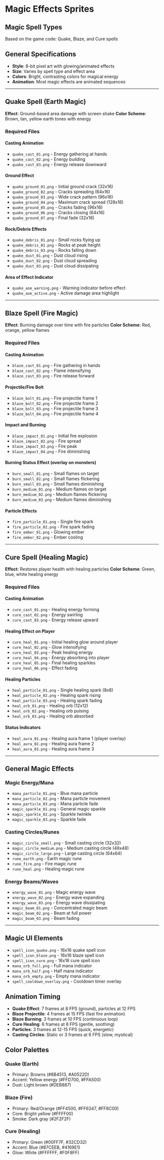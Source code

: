 # Magic Effects Sprites

## Magic Spell Types
Based on the game code: Quake, Blaze, and Cure spells

## General Specifications
- **Style**: 8-bit pixel art with glowing/animated effects
- **Size**: Varies by spell type and effect area
- **Colors**: Bright, contrasting colors for magical energy
- **Animation**: Most magic effects are animated sequences

---

## Quake Spell (Earth Magic)
**Effect**: Ground-based area damage with screen shake
**Color Scheme**: Brown, tan, yellow earth tones with energy

### Required Files
#### Casting Animation
- `quake_cast_01.png` - Energy gathering at hands
- `quake_cast_02.png` - Energy building
- `quake_cast_03.png` - Energy release downward

#### Ground Effect
- `quake_ground_01.png` - Initial ground crack (32x16)
- `quake_ground_02.png` - Cracks spreading (64x16)
- `quake_ground_03.png` - Wide crack pattern (96x16)
- `quake_ground_04.png` - Maximum crack spread (128x16)
- `quake_ground_05.png` - Cracks fading (96x16)
- `quake_ground_06.png` - Cracks closing (64x16)
- `quake_ground_07.png` - Final fade (32x16)

#### Rock/Debris Effects
- `quake_debris_01.png` - Small rocks flying up
- `quake_debris_02.png` - Rocks at peak height
- `quake_debris_03.png` - Rocks falling down
- `quake_dust_01.png` - Dust cloud rising
- `quake_dust_02.png` - Dust cloud spreading
- `quake_dust_03.png` - Dust cloud dissipating

#### Area of Effect Indicator
- `quake_aoe_warning.png` - Warning indicator before effect
- `quake_aoe_active.png` - Active damage area highlight

---

## Blaze Spell (Fire Magic)
**Effect**: Burning damage over time with fire particles
**Color Scheme**: Red, orange, yellow flames

### Required Files
#### Casting Animation
- `blaze_cast_01.png` - Fire gathering in hands
- `blaze_cast_02.png` - Flame intensifying
- `blaze_cast_03.png` - Fire release forward

#### Projectile/Fire Bolt
- `blaze_bolt_01.png` - Fire projectile frame 1
- `blaze_bolt_02.png` - Fire projectile frame 2
- `blaze_bolt_03.png` - Fire projectile frame 3
- `blaze_bolt_04.png` - Fire projectile frame 4

#### Impact and Burning
- `blaze_impact_01.png` - Initial fire explosion
- `blaze_impact_02.png` - Fire spread
- `blaze_impact_03.png` - Fire peak
- `blaze_impact_04.png` - Fire diminishing

#### Burning Status Effect (overlay on monsters)
- `burn_small_01.png` - Small flames on target
- `burn_small_02.png` - Small flames flickering
- `burn_small_03.png` - Small flames diminishing
- `burn_medium_01.png` - Medium flames on target
- `burn_medium_02.png` - Medium flames flickering
- `burn_medium_03.png` - Medium flames diminishing

#### Particle Effects
- `fire_particle_01.png` - Single fire spark
- `fire_particle_02.png` - Fire spark fading
- `fire_ember_01.png` - Glowing ember
- `fire_ember_02.png` - Ember cooling

---

## Cure Spell (Healing Magic)
**Effect**: Restores player health with healing particles
**Color Scheme**: Green, blue, white healing energy

### Required Files
#### Casting Animation
- `cure_cast_01.png` - Healing energy forming
- `cure_cast_02.png` - Energy swirling
- `cure_cast_03.png` - Energy release upward

#### Healing Effect on Player
- `cure_heal_01.png` - Initial healing glow around player
- `cure_heal_02.png` - Glow intensifying
- `cure_heal_03.png` - Peak healing energy
- `cure_heal_04.png` - Energy absorbing into player
- `cure_heal_05.png` - Final healing sparkles
- `cure_heal_06.png` - Effect fading

#### Healing Particles
- `heal_particle_01.png` - Single healing spark (8x8)
- `heal_particle_02.png` - Healing spark rising
- `heal_particle_03.png` - Healing spark fading
- `heal_orb_01.png` - Healing orb (12x12)
- `heal_orb_02.png` - Healing orb pulsing
- `heal_orb_03.png` - Healing orb absorbed

#### Status Indicators
- `heal_aura_01.png` - Healing aura frame 1 (player overlay)
- `heal_aura_02.png` - Healing aura frame 2
- `heal_aura_03.png` - Healing aura frame 3

---

## General Magic Effects

### Magic Energy/Mana
- `mana_particle_01.png` - Blue mana particle
- `mana_particle_02.png` - Mana particle movement
- `mana_particle_03.png` - Mana particle fade
- `magic_sparkle_01.png` - General magic sparkle
- `magic_sparkle_02.png` - Sparkle twinkle
- `magic_sparkle_03.png` - Sparkle fade

### Casting Circles/Runes
- `magic_circle_small.png` - Small casting circle (32x32)
- `magic_circle_medium.png` - Medium casting circle (48x48)
- `magic_circle_large.png` - Large casting circle (64x64)
- `rune_earth.png` - Earth magic rune
- `rune_fire.png` - Fire magic rune
- `rune_heal.png` - Healing magic rune

### Energy Beams/Waves
- `energy_wave_01.png` - Magic energy wave
- `energy_wave_02.png` - Energy wave expanding
- `energy_wave_03.png` - Energy wave dissipating
- `magic_beam_01.png` - Concentrated magic beam
- `magic_beam_02.png` - Beam at full power
- `magic_beam_03.png` - Beam fading

---

## Magic UI Elements
- `spell_icon_quake.png` - 16x16 quake spell icon
- `spell_icon_blaze.png` - 16x16 blaze spell icon
- `spell_icon_cure.png` - 16x16 cure spell icon
- `mana_orb_full.png` - Full mana indicator
- `mana_orb_half.png` - Half mana indicator
- `mana_orb_empty.png` - Empty mana indicator
- `spell_cooldown_overlay.png` - Cooldown timer overlay

## Animation Timing
- **Quake Effect**: 7 frames at 8 FPS (ground), particles at 12 FPS
- **Blaze Projectile**: 4 frames at 15 FPS (fast fire animation)
- **Blaze Burning**: 3 frames at 10 FPS (continuous loop)
- **Cure Healing**: 6 frames at 8 FPS (gentle, soothing)
- **Particles**: 3 frames at 12-15 FPS (quick, energetic)
- **Casting Circles**: Static or 3 frames at 6 FPS (slow, mystical)

## Color Palettes
### Quake (Earth)
- Primary: Browns (#8B4513, #A0522D)
- Accent: Yellow energy (#FFD700, #FFA500)
- Dust: Light brown (#DEB887)

### Blaze (Fire)
- Primary: Red/Orange (#FF4500, #FF6347, #FF8C00)
- Core: Bright yellow (#FFFF00)
- Smoke: Dark gray (#2F2F2F)

### Cure (Healing)
- Primary: Green (#00FF7F, #32CD32)
- Accent: Blue (#87CEEB, #4169E1)
- Glow: White (#FFFFFF, #F0F8FF)
